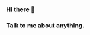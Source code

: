 ### Hi there 👋

### Talk to me about anything.


<!--
[![Anurag's GitHub stats](https://github-readme-stats.vercel.app/api?username=uppercuut)](https://github.com/anuraghazra/github-readme-stats)
**uppercuut/uppercuut** is a ✨ _special_ ✨ repository because its `README.md` (this file) appears on your GitHub profile.

Here are some ideas to get you started:

- 🔭 I’m currently working on ...
- 🌱 I’m currently learning ...
- 👯 I’m looking to collaborate on ...
- 🤔 I’m looking for help with ...
- 💬 Ask me about ...
- 📫 How to reach me: ...
- 😄 Pronouns: ...
- ⚡ Fun fact: ...
-->
